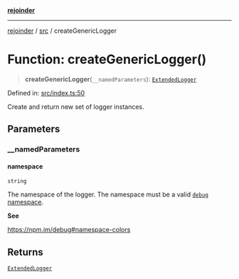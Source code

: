 [**rejoinder**](../../README.md)

***

[rejoinder](../../README.md) / [src](../README.md) / createGenericLogger

# Function: createGenericLogger()

> **createGenericLogger**(`__namedParameters`): [`ExtendedLogger`](../internal/interfaces/ExtendedLogger.md)

Defined in: [src/index.ts:50](https://github.com/Xunnamius/rejoinder/blob/f0345f969b3e8ccfc9a4dc96e3a670ff5e335f69/src/index.ts#L50)

Create and return new set of logger instances.

## Parameters

### \_\_namedParameters

#### namespace

`string`

The namespace of the logger. The namespace must be a valid [`debug`
namespace](https://npm.im/debug#namespace-colors).

**See**

https://npm.im/debug#namespace-colors

## Returns

[`ExtendedLogger`](../internal/interfaces/ExtendedLogger.md)
